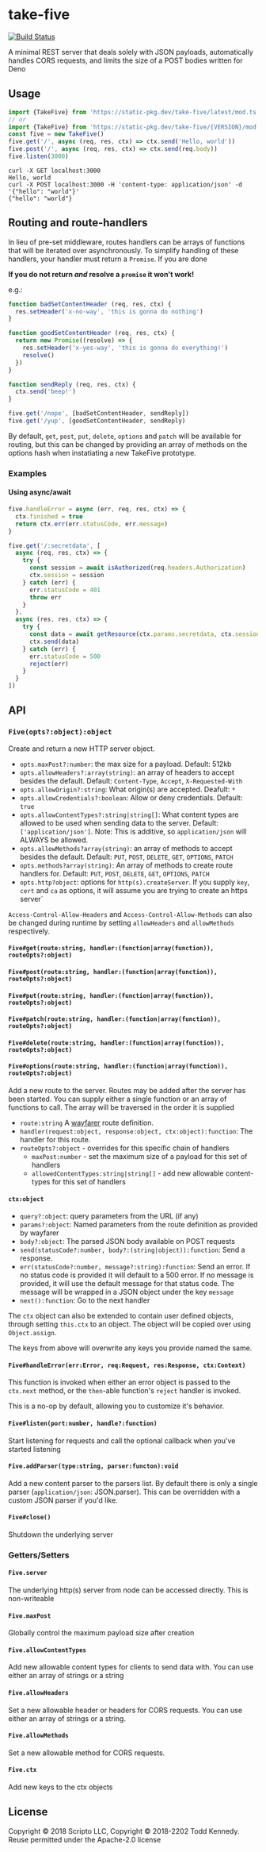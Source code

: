 # take-five

[![Build Status](https://img.shields.io/endpoint.svg?url=https%3A%2F%2Factions-badge.atrox.dev%2Ftoddself%2Ftake-five%2Fbadge&style=flat-square)](https://actions-badge.atrox.dev/toddself/take-five/goto) 

A minimal REST server that deals solely with JSON payloads, automatically
handles CORS requests, and limits the size of a POST bodies written for Deno

## Usage

```js
import {TakeFive} from 'https://static-pkg.dev/take-five/latest/mod.ts'
// or
import {TakeFive} from 'https://static-pkg.dev/take-five/{VERSION}/mod.ts'
const five = new TakeFive()
five.get('/', async (req, res, ctx) => ctx.send('Hello, world'))
five.post('/', async (req, res, ctx) => ctx.send(req.body))
five.listen(3000)
```

```
curl -X GET localhost:3000
Hello, world
curl -X POST localhost:3000 -H 'content-type: application/json' -d '{"hello": "world"}'
{"hello": "world"}
```

## Routing and route-handlers

In lieu of pre-set middleware, routes handlers can be arrays of functions that will
be iterated over asynchronously. To simplify handling of these handlers,
your handler must return a `Promise`. If you are done 

**If you do not return _and_ resolve a `promise` it won't work!**

e.g.:

```js
function badSetContentHeader (req, res, ctx) {
  res.setHeader('x-no-way', 'this is gonna do nothing')
}

function goodSetContentHeader (req, res, ctx) {
  return new Promise((resolve) => {
    res.setHeader('x-yes-way', 'this is gonna do everything!')
    resolve()
  })
}

function sendReply (req, res, ctx) {
  ctx.send('beep!')
}

five.get('/nope', [badSetContentHeader, sendReply])
five.get('/yup', [goodSetContentHeader, sendReply)
```

By default, `get`, `post`, `put`, `delete`, `options` and `patch` will be available
for routing, but this can be changed by providing an array of methods on the options
hash when instatiating a new TakeFive prototype.

### Examples

#### Using async/await

```js
five.handleError = async (err, req, res, ctx) => {
  ctx.finished = true
  return ctx.err(err.statusCode, err.message)
}

five.get('/:secretdata', [
  async (req, res, ctx) => {
    try {
      const session = await isAuthorized(req.headers.Authorization)
      ctx.session = session
    } catch (err) {
      err.statusCode = 401
      throw err
    }
  },
  async (res, res, ctx) => {
    try {
      const data = await getResource(ctx.params.secretdata, ctx.session)
      ctx.send(data)
    } catch (err) {
      err.statusCode = 500
      reject(err)
    }
  }
])
```
## API

### `Five(opts?:object):object`
Create and return a new HTTP server object.

* `opts.maxPost?:number`: the max size for a payload. Default: 512kb
* `opts.allowHeaders?:array(string)`: an array of headers to accept besides the default. Default: `Content-Type`, `Accept`, `X-Requested-With`
* `opts.allowOrigin?:string`: What origin(s) are accepted. Deafult: `*`
* `opts.allowCredentials?:boolean`: Allow or deny credentials. Default: `true`
* `opts.allowContentTypes?:string|string[]`: What content types are allowed to be used when sending data to the server. Default: `['application/json']`. Note: This is additive, so `application/json` will ALWAYS be allowed.
* `opts.allowMethods?array(string)`: an array of methods to accept besides the default. Default: `PUT`, `POST`, `DELETE`, `GET`, `OPTIONS`, `PATCH`
* `opts.methods?array(string)`: An array of methods to create route handlers for. Default: `PUT`, `POST`, `DELETE`, `GET`, `OPTIONS`, `PATCH`
* `opts.http?object`: options for `http(s).createServer`. If you supply `key`,
    `cert` and `ca` as options, it will assume you are trying to create an https server`

`Access-Control-Allow-Headers` and `Access-Control-Allow-Methods` can also be changed during runtime
by setting `allowHeaders` and `allowMethods` respectively.

#### `Five#get(route:string, handler:(function|array(function)), routeOpts?:object)`
#### `Five#post(route:string, handler:(function|array(function)), routeOpts?:object)`
#### `Five#put(route:string, handler:(function|array(function)), routeOpts?:object)`
#### `Five#patch(route:string, handler:(function|array(function)), routeOpts?:object)`
#### `Five#delete(route:string, handler:(function|array(function)), routeOpts?:object)`
#### `Five#options(route:string, handler:(function|array(function)), routeOpts?:object)`
Add a new route to the server. Routes may be added after the server has been
started. You can supply either a single function or an array of functions to call.
The array will be traversed in the order it is supplied

* `route:string` A [wayfarer](https://github.com/yoshuawuyts/wayfarer) route definition.
* `handler(request:object, response:object, ctx:object):function`: The handler for this route.
* `routeOpts?:object` - overrides for this specific chain of handlers
    * `maxPost:number` - set the maximum size of a payload for this set of handlers
    * `allowedContentTypes:string|string[]` - add new allowable content-types for this set of handlers

#### `ctx:object`
* `query?:object`: query parameters from the URL (if any)
* `params?:object`: Named parameters from the route definition as provided by wayfarer
* `body?:object`: The parsed JSON body available on POST requests
* `send(statusCode?:number, body?:(string|object)):function`: Send a response.
* `err(statusCode?:number, message?:string):function`: Send an error. If no status code is provided it will default to a 500 error.  If no message is provided, it will use the default message for that status code. The message will be wrapped in a JSON object under the key `message`
* `next():function`: Go to the next handler

The `ctx` object can also be extended to contain user defined objects, through
setting `this.ctx` to an object. The object will be copied over using `Object.assign`.

The keys from above will overwrite any keys you provide named the same.

#### `Five#handleError(err:Error, req:Request, res:Response, ctx:Context)`
This function is invoked when either an error object is passed to the `ctx.next`
method, or the `then`-able function's `reject` handler is invoked.

This is a no-op by default, allowing you to customize it's behavior.

#### `Five#listen(port:number, handle?:function)`
Start listening for requests and call the optional callback when you've started
listening

#### `Five.addParser(type:string, parser:functon):void`
Add a new content parser to the parsers list. By default there is only a single
parser (`application/json`: JSON.parser). This can be overridden with a custom
JSON parser if you'd like.

#### `Five#close()`
Shutdown the underlying server

### Getters/Setters

#### `Five.server`
The underlying http(s) server from node can be accessed directly. This is non-writeable

#### `Five.maxPost`
Globally control the maximum payload size after creation

#### `Five.allowContentTypes`
Add new allowable content types for clients to send data with. You can use either
an array of strings or a string

#### `Five.allowHeaders`
Set a new allowable header or headers for CORS requests. You can use either an
array of strings or a string.

#### `Five.allowMethods`
Set a new allowable method for CORS requests.

#### `Five.ctx`
Add new keys to the ctx objects

## License

Copyright © 2018 Scripto LLC,
Copyright © 2018-2202 Todd Kennedy. Reuse permitted under the Apache-2.0 license
